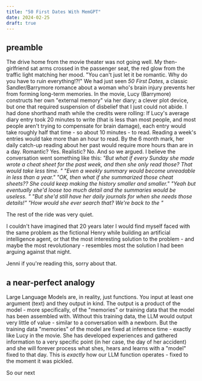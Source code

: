 ```yaml
---
title: "50 First Dates With MemGPT"
date: 2024-02-25
draft: true
---
```

## preamble
The drive home from the movie theater was not going well. My then-girlfriend sat arms crossed in the passenger seat, the red glow from the traffic light matching her mood. "You can't just let it be romantic. Why do you have to ruin everything!?!" We had just seen _50 First Dates_, a classic Sandler/Barrymore romance about a woman who's brain injury prevents her from forming long-term memories. In the movie, Lucy (Barrymore) constructs her own "external memory" via her diary; a clever plot device, but one that required suspension of disbelief that I just could not abide. I had done shorthand math while the credits were rolling: If Lucy's average diary entry took 20 minutes to write (that is less than most people, and most people aren't trying to compensate for brain damage), each entry would take roughly half that time - so about 10 minutes - to read. Reading a week's entries would take more than an hour to read. By the 6 month mark, her daily catch-up reading about her past would require more hours than are in a day. Romantic? Yes. Realistic? No. And so we argued. I believe the conversation went something like this: 
_"But what if every Sunday she made wrote a cheat sheet for the past week, and then she only read those? That would take less time. " 
"Even a weekly summary would become unreadable in less than a year." 
"OK, then what if she summarized those cheat sheets?? She could keep making the history smaller and smaller." 
"Yeah but eventually she'd loose too much detail and the summaries would be useless. "
"But she'd still have her daily journals for when she needs those details!" 
"How would she ever search that? We're back to the "_

The rest of the ride was very quiet. 

I couldn't have imagined that 20 years later I would find myself faced with the  same problem as the fictional Henry while building an artificial intelligence agent, or that the most interesting solution to the problem - and maybe the most revolutionary - resembles most the solution I had been arguing against that night. 

Jenni if you're reading this, sorry about that. 

## a near-perfect analogy
Large Language Models are, in reality, just functions. You input at least one argument (text) and they output in kind. The output is a product of the model - more specifically, of the "memories" or training data that the model has been assembled with. Without this training data, the LLM would output very little of value - similar to a conversation with a newborn. 
But the training data "memories" of the model are fixed at inference time - exactly like Lucy in the movie. She has developed experiences and gathered information to a very specific point (in her case, the day of her accident) and she will forever process what shes, hears and learns with a "model" fixed to that day. This is _exactly_ how our LLM function operates - fixed to the moment it was pickled. 

So our next 
<!--stackedit_data:
eyJoaXN0b3J5IjpbMjA4MTkwMzczMiwtMTg3NzA2Mzc5MSwyMT
cyNjUwLC0yMDUzMTc1NTU3LC0yMDMzNzI3MTY1LC0xMzI3MjMy
NzY1LC02NTcwNjk0MzEsOTQ2NjgyODc3LDE3MDkwMTE1NjIsMT
IxOTI1MTY0MywtMTk0NzEyNTQ5OCwxMjIxNDU3Nzk4LC0yNTU1
NTI1MTYsMTg5MTkyMDQxNSwxNDgxOTE1NzE2LDEwMjU5NTU3Mj
ksMTE1OTUzOTk4MiwtMjU4NzE0MTYzLDk4MDc4ODc0MSwtMTQz
MDUxNDgxXX0=
-->